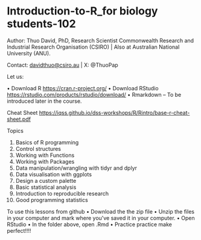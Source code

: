# Introduction-to-R_for biology students-102

Author: Thuo David, PhD, Research Scientist Commonwealth Research and Industrial Research Organisation (CSIRO) | Also at Australian National University (ANU).

Contact: davidthuo@csiro.au  | X: @ThuoPap  

Let us:

•	Download R https://cran.r-project.org/ 
•	Download RStudio https://rstudio.com/products/rstudio/download/ 
•	Rmarkdown – To be introduced later in the course.


Cheat Sheet
 https://iqss.github.io/dss-workshops/R/Rintro/base-r-cheat-sheet.pdf 


Topics
1.	Basics of R programming
2.	Control structures 
3.	Working with Functions
4.	Working with Packages
5.	Data manipulation/wrangling with tidyr and dplyr
6.	Data visualisation with ggplots
7.	Design a custom palette
8.	Basic statistical analysis
9.	Introduction to reproducible research 
10.	Good programming statistics


To use this lessons from github
•	Download the the zip file
•	Unzip the files in your computer and mark where you've saved it in your computer.
•	Open RStudio
•	In the folder above, open .Rmd
•	Practice practice make perfect!!!!
